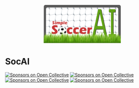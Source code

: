 <p align="center">
  <img src="logo.png" width="50%" title="CloneCognition">
</p>



# SocAI
[![Sponsors on Open Collective](https://img.shields.io/badge/license-MIT-brightgreen.svg?style=flat-square)](#sponsors)
[![Sponsors on Open Collective](https://img.shields.io/badge/unity-5.6-red.svg?style=flat-square)](#sponsors)
[![Sponsors on Open Collective](https://img.shields.io/badge/game-AI-orange.svg?style=flat-square)](#sponsors)
[![Sponsors on Open Collective](https://img.shields.io/badge/target%20platform-Android-brightgreen.svg?style=flat-square)](#sponsors)
